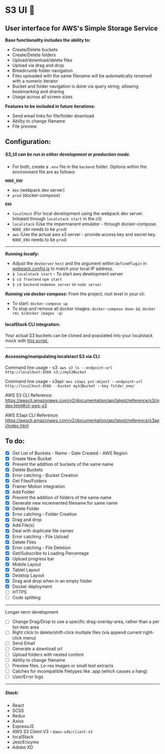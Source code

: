 # S3 UI  :seedling:
## User interface for AWS's Simple Storage Service 

__Base functionality includes the ability to:__
* Create/Delete buckets
* Create/Delete folders
* Upload/download/delete files
* Upload via drag and drop
* Breadcrumb folder navigation
* Files uploaded with the same filename will be automatically renamed with a numeric iterator
* Bucket and folder navigation is done via query string; allowing bookmarking and sharing
* Usage across all screen sizes

__Features to be included in future iterations:__
* Send email links for file/folder download
* Ability to change filename
* File preview

## Configuration:
##### S3_UI can be run in either development or production mode.

* For both, create a `.env` file in the `backend` folder.
  Options within the environment file are as follows:
  
**`NODE_ENV`**
   - `dev` (webpack dev server)
   - `prod` (docker-compose)
  
 **`ENV`**
   - `localhost` (For local development using the webpack dev server. Initiated through `localstack start` in the cli)
   - `localstack` (Use the impermanent emulator - through docker-compose. `NODE_ENV` needs to be `prod`)
   - `aws` (Use the actual aws s3 server - provide access key and secret key. `NODE_ENV` needs to be `prod`)

---

_**Running locally:**_
* Adjust the `devServer` `host` and the argument within `DefinePlugin` in [webpack.config.js](https://github.com/MisterPea/S3-UI/blob/main-origin/frontend/webpack.config.js#L47-L53) to match your local IP address.
* `$ localstack start` - To start aws development server
* `$ cd frontend` `npm start`
* `$ cd backend` `nodemon server` or `node server`

_**Running via docker compose:**_
From the project, root level in your cli:
* To start: `docker-compose up`
* To stop and remove all docker images: `docker-compose down && docker rmi $(docker images -q)`


#### localStack CLI integration:
Your actual S3 buckets can be cloned and populated into your localstack mock with [this script.](https://github.com/MisterPea/S3-Uploader/blob/d03793e7afabbc8ad6cc0580a94cbafae822fda2/shell%20scripts/CloneS3ToLocalstack.sh)

<hr />

#### Accessing/manipulating localstact S3 via CLI
Command line usage - s3:
`aws s3 ls --endpoint-url http://localhost:4566 s3://myS3Bucket`

Command line usage - s3api: 
`aws s3api put-object --endpoint-url http://localhost:4566 --bucket myS3Bucket --key folder_one/`

AWS S3 CLI Reference: https://awscli.amazonaws.com/v2/documentation/api/latest/reference/s3/index.html#cli-aws-s3

AWS S3api CLI Reference: https://awscli.amazonaws.com/v2/documentation/api/latest/reference/s3api/index.html

## To do:
* [x] Get List of Buckets - Name - Date Created - AWS Region
* [x] Create New Bucket
* [x] Prevent the addition of buckets of the same name
* [x] Delete Buckets
* [x] Error catching - Bucket Creation
* [x] Get Files/Folders
* [x] Framer Motion integration
* [x] Add Folder
* [x] Prevent the addition of folders of the same name
* [x] Generate new incremented filename for same name
* [x] Delete Folder
* [x] Error catching - Folder Creation
* [x] Drag and drop
* [x] Add File(s)
* [x] Deal with duplicate file names
* [x] Error catching - File Upload
* [x] Delete Files
* [x] Error catching - File Deletion
* [x] Get/Subscribe to Loading Percentage
* [x] Upload progress bar
* [x] Mobile Layout
* [x] Tablet Layout
* [x] Desktop Layout
* [x] Drag and drop when in an empty folder
* [x] Docker deployment
* [ ] HTTPS
* [ ] Code splitting
<hr />

Longer-term development
* [ ] Change Drag/Drop to use a specific drag-overlay-area, rather than a per list-item area
* [ ] Right click to delete/shift-click multiple files (via append current right-click menu)
* [ ] Send Email
* [ ] Generate a download url
* [ ] Upload folders with nested content
* [ ] Ability to change filename
* [ ] Preview files. Lo-res images or small text extracts
* [ ] Catches for incompatible filetypes like .app (which causes a hang)
* [ ] User/Error logs

<hr />

##### Stack:
* React
* SCSS
* Redux
* Axios
* ExpressJS
* AWS S3 Client V3 - `@aws-sdk/client-s3`
* localStack
* Jest/Enzyme
* Adobe XD
